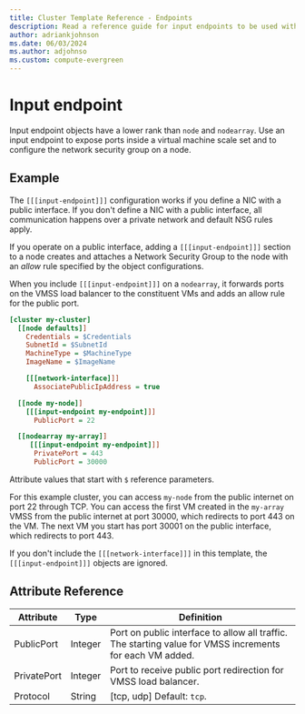 ```yaml
---
title: Cluster Template Reference - Endpoints
description: Read a reference guide for input endpoints to be used with Azure CycleCloud. See an attribute reference and an example.
author: adriankjohnson
ms.date: 06/03/2024
ms.author: adjohnso
ms.custom: compute-evergreen
---
```


# Input endpoint

Input endpoint objects have a lower rank than `node` and `nodearray`. Use an input endpoint to expose ports inside a virtual machine scale set and to configure the network security group on a node.

## Example

The `[[[input-endpoint]]]` configuration works if you define a NIC with a public interface. If you don't define a NIC with a public interface, all communication happens over a private network and default NSG rules apply.

If you operate on a public interface, adding a `[[[input-endpoint]]]` section to a node creates and attaches a Network Security Group to the node with an *allow* rule specified by the object configurations.

When you include `[[[input-endpoint]]]` on a `nodearray`, it forwards ports on the VMSS load balancer to the constituent VMs and adds an allow rule for the public port.

``` ini
[cluster my-cluster]
  [[node defaults]]
    Credentials = $Credentials
    SubnetId = $SubnetId
    MachineType = $MachineType
    ImageName = $ImageName

    [[[network-interface]]]
      AssociatePublicIpAddress = true

  [[node my-node]]
    [[[input-endpoint my-endpoint]]]
      PublicPort = 22

  [[nodearray my-array]]  
     [[[input-endpoint my-endpoint]]]
      PrivatePort = 443
      PublicPort = 30000
```

Attribute values that start with `$` reference parameters.

For this example cluster, you can access `my-node` from the public internet on port 22 through TCP. You can access the first VM created in the `my-array` VMSS from the public internet at port 30000, which redirects to port 443 on the VM. The next VM you start has port 30001 on the public interface, which redirects to port 443.

If you don't include the `[[[network-interface]]]` in this template, the `[[[input-endpoint]]]` objects are ignored.

## Attribute Reference

Attribute | Type | Definition
------ | ----- | ----------
PublicPort | Integer | Port on public interface to allow all traffic. The starting value for VMSS increments for each VM added.
PrivatePort | Integer | Port to receive public port redirection for VMSS load balancer.
Protocol | String | [tcp, udp] Default: `tcp`.
